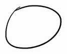 <svg width="179" height="140" viewBox="0 0 179 140" fill="none" xmlns="http://www.w3.org/2000/svg">
<path d="M100.564 0.200029L113.309 1.27943L113.329 1.29035L113.49 1.30424L126.244 3.65254L126.288 3.67833L126.439 3.70016L138.606 7.33224L138.674 7.37986L138.813 7.40863L149.989 12.2392L150.102 12.3334L150.245 12.3751L159.846 18.3793L159.977 18.5182L160.088 18.5588L168.099 25.4599L168.204 25.6891L168.407 25.7912L174.33 33.7816L174.411 34.0237L174.593 34.2519L178.05 42.9248L178.166 43.5221L178.199 43.5915L178.707 52.9659L178.71 53.0839L178.701 53.2704L177.821 63.0555L177.794 63.1091L177.744 63.4494L174.779 73.5361L174.706 73.6392L174.662 73.8347L169.828 83.9233L169.721 84.0434L169.679 84.1813L162.977 94.0745L162.846 94.1926L162.809 94.2888L154.62 103.481L154.497 103.536L154.442 103.658L145.064 111.95L144.983 111.981L144.887 112.091L134.229 119.69L134.107 119.729L133.994 119.835L122.253 126.146L122.129 126.177L122.05 126.242L109.224 131.562L109.072 131.592L109.004 131.64L95.8772 135.557L95.7452 135.577L95.7046 135.602L82.4839 138.448L82.2815 138.47L82.2507 138.486L69.3217 139.842L69.0984 139.855H69.0925L56.849 139.819L56.6922 139.812L45.2345 138.887L45.2176 138.879L45.0777 138.867L34.7043 137.15L34.6299 137.109L34.3779 137.064L25.1921 133.771L25.0839 133.689L24.9192 133.645L16.9209 129.181L16.7622 129.025L16.6283 128.977L10.3235 123.621L10.2173 123.391L10.0179 123.288L5.61694 117.144L5.57031 117L5.45225 116.867L2.1307 109.95L2.06323 109.656L1.98883 109.533L0.357812 101.736L0.319122 101.368V101.36L0.358803 93.1638L0.359795 93.1449L0.502658 84.4551L0.504642 84.4511L0.514565 84.2904L1.55429 75.5004L1.5652 75.4796L1.5771 75.3635L3.40455 66.7729L3.41447 66.757L3.42043 66.7084L5.6467 58.3182L5.6715 58.2815L5.68737 58.1942L8.63292 50.2158L8.65971 50.182L8.6726 50.1235L12.5259 41.768L12.5507 41.7531L12.5676 41.6887L17.3118 33.1487L17.3545 33.1239L17.3822 33.0405L22.9995 25.2L23.0194 25.19L23.0283 25.1613L28.6198 18.0975L28.6793 18.0687L28.7091 18.0003L33.986 12.9118L34.0198 12.8979L34.0337 12.8691L38.3771 9.21623L38.4941 9.17357L38.5318 9.11008L46.0807 4.976L46.5857 4.84504L47.3218 5.14962L47.6264 5.88575L47.3218 6.62189L47.1304 6.70027L47.0639 6.8094L39.5061 10.7203L35.2728 14.2809L34.6289 14.9238L41.5865 11.2808L41.6758 11.258L41.7333 11.2123L51.821 7.09413L51.9391 7.07032L51.9926 7.03361L63.0159 3.70512L63.124 3.68924L63.1577 3.66841L74.7832 1.04431L75.0659 1.01157L75.0947 0.99867L87.3322 0.198045L87.4642 0.193085H100.4L100.564 0.200029ZM87.5267 4.07418L75.4856 4.84008L64.0189 7.30545L53.0631 10.4554L42.9338 14.1926L35.6696 17.3643L35.6577 17.3673L35.6508 17.3723L30.1109 19.7355L29.851 19.789L24.7496 26.4649L19.3635 34.3441L14.8782 42.8861L11.266 51.2297L8.5218 59.1447L6.4255 67.4545L4.72008 75.9409L3.80139 84.5781L3.74782 93.1747L3.7875 101.175L5.42546 108.577L8.64879 115.137L12.9009 120.919L18.9269 125.969L26.6356 130.231L35.5129 133.347L45.6323 134.949L56.9274 135.789L68.9843 135.754L81.7021 134.371L94.7432 131.532L107.686 127.608L120.323 122.349L131.858 116.141L142.319 108.681L151.522 100.544L159.549 91.5655L166.114 81.9471L170.82 72.1749L173.677 62.4632L174.542 53.0413L174.087 44.1491L170.86 36.0228L165.235 28.4213L157.535 21.7465L148.231 15.8643L137.326 11.1211L125.401 7.50684L112.87 5.1516L100.315 4.07418H87.5267Z" fill="black"/>
</svg>
